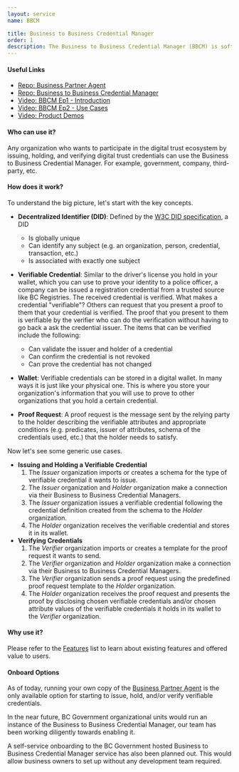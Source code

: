 ```yaml
---
layout: service
name: BBCM

title: Business to Business Credential Manager
order: 1
description: The Business to Business Credential Manager (BBCM) is software run by an organization for issuing, holding, and verifying digital trust credentials. Powered by Hyperledger, with BBCM organizations can share and receive proofs that are secure and verifiable.
---
```

#### **Useful Links**

- [Repo: Business Partner Agent](https://github.com/hyperledger-labs/business-partner-agent)
- [Repo: Business to Business Credential Manager](https://github.com/bcgov/b2b-credential-manager)
- [Video: BBCM Ep1 - Introduction](https://app.animaker.com/animo/6K3qDbzPA1DmDkAE/)
- [Video: BBCM Ep2 - Use Cases](https://app.animaker.com/animo/BwR72vxT4hwUntX5/)
- [Video: Product Demos](https://www.youtube.com/playlist?list=PLGAON5KTnv0EAicXGX4V3q7zNkP9p1xYF)

#### **Who can use it?**

Any organization who wants to participate in the digital trust ecosystem by issuing, holding, and verifying digital trust credentials can use the Business to Business Credential Manager. For example, government, company, third-party, etc.

#### **How does it work?**

To understand the big picture, let's start with the key concepts.

- **Decentralized Identifier (DID)**: Defined by the [W3C DID specification](https://www.w3.org/TR/did-core/), a DID
  - Is globally unique
  - Can identify any subject (e.g. an organization, person, credential, transaction, etc.)
  - Is associated with exactly one subject

- **Verifiable Credential**: Similar to the driver's license you hold in your wallet, which you can use to prove your identity to a police officer, a company can be issued a registration credential from a trusted source like BC Registries. The received credential is verified. What makes a credential "verifiable"? Others can request that you present a proof to them that your credential is verified. The proof that you present to them is verifiable by the verifier who can do the verification without having to go back a ask the credential issuer. The items that can be verified include the following:
  - Can validate the issuer and holder of a credential
  - Can confirm the credential is not revoked
  - Can prove the credential has not changed

- **Wallet**: Verifiable credentials can be stored in a digital wallet. In many ways it is just like your physical one. This is where you store your organization's information that you will use to prove to other organizations that you hold a certain credential.
  
- **Proof Request**: A proof request is the message sent by the relying party to the holder describing the verifiable attributes and appropriate conditions (e.g. predicates, issuer of attributes, schema of the credentials used, etc.) that the holder needs to satisfy.

Now let's see some generic use cases.

- **Issuing and Holding a Verifiable Credential**
  1. The *Issuer* organization imports or creates  a schema for the type of verifiable credential it wants to issue.
  2. The *Issuer* organization and *Holder* organization make a connection via their Business to Business Credential Managers.
  3. The *Issuer* organization issues a verifiable credential following the credential definition created from the schema to the *Holder* organization.
  4. The *Holder* organization receives the verifiable credential and stores it in its wallet.
- **Verifying Credentials**
  1. The *Verifier* organization imports or creates  a template for the proof request it wants to send.
  2. The *Verifier* organization and *Holder* organization make a connection via their Business to Business Credential Managers.
  3. The *Verifier* organization sends a proof request using the predefined proof request template to the *Holder* organization.
  4. The *Holder* organization receives the proof request and presents the proof by disclosing chosen verifiable credentials and/or chosen attribute values of the verifiable credentials it holds in its wallet to the *Verifier* organization.

#### **Why use it?**
Please refer to the [Features](https://github.com/bcgov/mines-digital-trust/wiki/Features) list to learn about existing features and offered value to users.

#### **Onboard Options**
As of today, running your own copy of the [Business Partner Agent](https://github.com/hyperledger-labs/business-partner-agent) is the only available option for starting to issue, hold, and/or verify verifiable credentials.

In the near future, BC Government organizational units would run an instance of the Business to Business Credential Manager, our team has been working diligently towards enabling it.

A self-service onboarding to the BC Government hosted Business to Business Credential Manager service has also been planned out. This would allow business owners to set up without any development team required.
